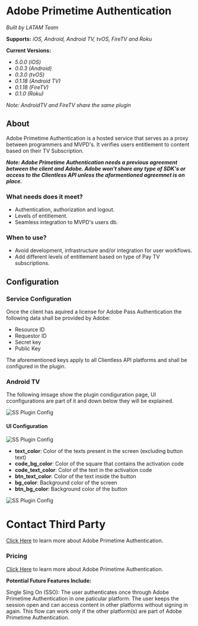 
# Adobe Primetime Authentication 

*Built by LATAM Team*

**Supports:** *iOS, Android, Android TV, tvOS, FireTV and Roku*

**Current Versions:**
- *5.0.0 (iOS)*
- *0.0.3 (Android)*
- *0.3.0 (tvOS)*
- *0.1.18 (Android TV)*
- *0.1.18 (FireTV)*
- *0.1.0 (Roku)*
 
*Note: AndroidTV and FireTV share the same plugin*

## About

Adobe Primetime Authentication is a hosted service that serves as a proxy between programmers and MVPD's. It verifies users entitlement to content based on their TV Subscription.

***Note: Adobe Primetime Authentication needs a previous agreement between the client and Adobe. Adobe won't share any type of SDK's or access to the Clientless API unless the aformentioned agreemnet is on place.***

### What needs does it meet?

- Authentication, authorization and logout.
- Levels of entitlement.
- Seamless integration to MVPD's users db.

### When to use?

- Avoid development, infrastructure and/or integration for user workflows.
- Add different levels of entitlement based on type of Pay TV subscriptions.



## Configuration

### Service Configuration
Once the client has aquired a license for Adobe Pass Authentication the following data shall be provided by Adobe:

- Resource ID
- Requestor ID
- Secret key
- Public Key



The aforementioned keys apply to all Clientless API platforms and shall be configured in the plugin. 

### Android TV
The following imsage show the plugin condiguration page, UI cconfigurations are part of it and down below they will be explained.

![SS Plugin Config](https://raw.githubusercontent.com/applicaster/latam-product-documentation/master/Adobe/ss_1.png)

#### UI Configuration

![SS Plugin Config](https://raw.githubusercontent.com/applicaster/latam-product-documentation/master/Adobe/ss_3.png)
- **text_color**: Color of the texts present in the screen (excluding button text)
- **code_bg_color**: Color of the square that contains the activation code
- **code_text_color**: Color of the text in the activation code
- **btn_text_color**: Color of the text inside the button
- **bg_color**: Background color of the screen
- **btn_bg_color**: Background color of the button

![SS Plugin Config](https://raw.githubusercontent.com/applicaster/latam-product-documentation/master/Adobe/ss_2.png)

# Contact Third Party
[Click Here](http://tve.helpdocsonline.com/home) to learn more about Adobe Primetime Authentication. 


### Pricing

[Click Here](https://www.adobe.com/request-consultation/experience-cloud.html) to learn more about Adobe Primetime Authentication. 


**Potential Future Features Include:**

Single Sing On (SSO): The user authenticates once through Adobe Primetime Authentication in one paticular platform. The user keeps the session open and can access content in other platforms without signing in again. This flow can work only if the other platform(s) are part of Adobe Primetime Authentication.